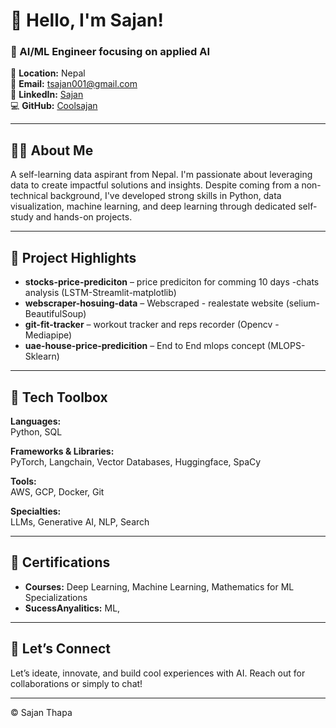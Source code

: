 # 👋 Hello, I'm Sajan!

### 🧠 AI/ML Engineer focusing on applied AI

📍 **Location:** Nepal  
📧 **Email:** [tsajan001@gmail.com](mailto:tsajan001@gmail.com)  
🔗 **LinkedIn:** [Sajan](https://www.linkedin.com/in/sabu-sajanthapa/)  
💻 **GitHub:** [Coolsajan](https://github.com/Coolsajan)  

---

## 🧑‍💼 About Me

A self-learning data aspirant from Nepal. I'm passionate about leveraging data to create impactful solutions and insights. Despite coming from a non-technical background, I've developed strong skills in Python, data visualization, machine learning, and deep learning through dedicated self-study and hands-on projects.

---

## 🌟 Project Highlights

- **stocks-price-prediciton** – price prediciton for comming 10 days -chats analysis  (LSTM-Streamlit-matplotlib)  
- **webscraper-hosuing-data** – Webscraped - realestate website  (selium-BeautifulSoup)  
- **git-fit-tracker** – workout tracker and reps recorder (Opencv - Mediapipe)  
- **uae-house-price-predicition** – End to End mlops concept (MLOPS-Sklearn)

---

## 🧰 Tech Toolbox

**Languages:**  
Python, SQL

**Frameworks & Libraries:**  
PyTorch, Langchain, Vector Databases, Huggingface, SpaCy

**Tools:**  
AWS, GCP, Docker, Git

**Specialties:**  
LLMs, Generative AI, NLP, Search

---


## 📜 Certifications

- **Courses:** Deep Learning, Machine Learning, Mathematics for ML Specializations  
- **SucessAnyalitics:**  ML, 
---

## 🤝 Let’s Connect

Let’s ideate, innovate, and build cool experiences with AI. Reach out for collaborations or simply to chat!

---



© Sajan Thapa
